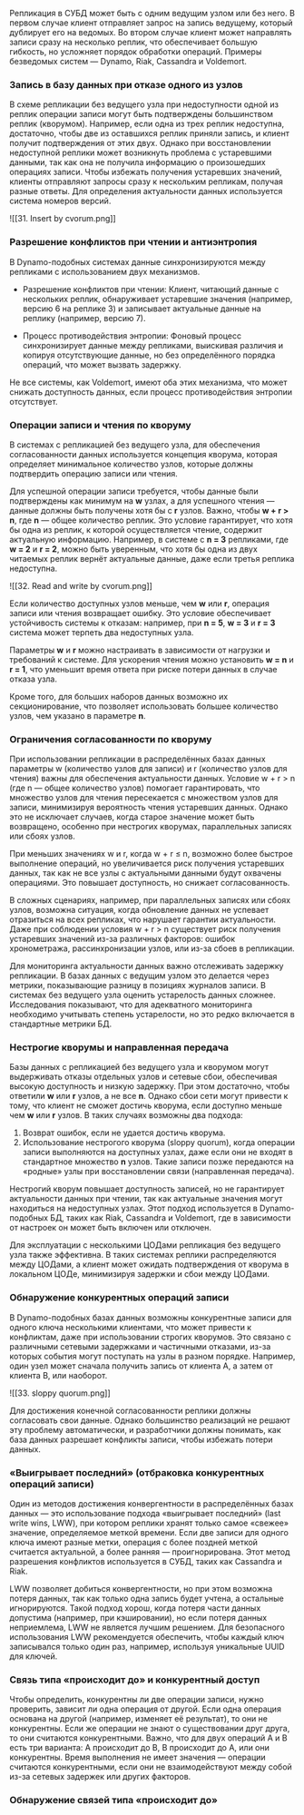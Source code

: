Репликация в СУБД может быть с одним ведущим узлом или без него. В первом случае клиент отправляет запрос на запись ведущему, который дублирует его на ведомых. Во втором случае клиент может направлять записи сразу на несколько реплик, что обеспечивает большую гибкость, но усложняет порядок обработки операций. Примеры безведомых систем — Dynamo, Riak, Cassandra и Voldemort.

### Запись в базу данных при отказе одного из узлов

В схеме репликации без ведущего узла при недоступности одной из реплик операции записи могут быть подтверждены большинством реплик (кворумом). Например, если одна из трех реплик недоступна, достаточно, чтобы две из оставшихся реплик приняли запись, и клиент получит подтверждения от этих двух. Однако при восстановлении недоступной реплики может возникнуть проблема с устаревшими данными, так как она не получила информацию о произошедших операциях записи. Чтобы избежать получения устаревших значений, клиенты отправляют запросы сразу к нескольким репликам, получая разные ответы. Для определения актуальности данных используется система номеров версий.

![[31. Insert by cvorum.png]]

### Разрешение конфликтов при чтении и антиэнтропия

В Dynamo-подобных системах данные синхронизируются между репликами с использованием двух механизмов.

* Разрешение конфликтов при чтении: Клиент, читающий данные с нескольких реплик, обнаруживает устаревшие значения (например, версию 6 на реплике 3) и записывает актуальные данные на реплику (например, версию 7).

* Процесс противодействия энтропии: Фоновый процесс синхронизирует данные между репликами, выискивая различия и копируя отсутствующие данные, но без определённого порядка операций, что может вызвать задержку.

Не все системы, как Voldemort, имеют оба этих механизма, что может снижать доступность данных, если процесс противодействия энтропии отсутствует.

### Операции записи и чтения по кворуму

В системах с репликацией без ведущего узла, для обеспечения согласованности данных используется концепция кворума, которая определяет минимальное количество узлов, которые должны подтвердить операцию записи или чтения. 

Для успешной операции записи требуется, чтобы данные были подтверждены как минимум на **w** узлах, а для успешного чтения — данные должны быть получены хотя бы с **r** узлов. Важно, чтобы **w + r > n**, где **n** — общее количество реплик. Это условие гарантирует, что хотя бы одна из реплик, к которой осуществляется чтение, содержит актуальную информацию. Например, в системе с **n = 3** репликами, где **w = 2** и **r = 2**, можно быть уверенным, что хотя бы одна из двух читаемых реплик вернёт актуальные данные, даже если третья реплика недоступна.

![[32. Read and write by cvorum.png]]

Если количество доступных узлов меньше, чем **w** или **r**, операция записи или чтения возвращает ошибку. Это условие обеспечивает устойчивость системы к отказам: например, при **n = 5**, **w = 3** и **r = 3** система может терпеть два недоступных узла. 

Параметры **w** и **r** можно настраивать в зависимости от нагрузки и требований к системе. Для ускорения чтения можно установить **w = n** и **r = 1**, что уменьшит время ответа при риске потери данных в случае отказа узла. 

Кроме того, для больших наборов данных возможно их секционирование, что позволяет использовать большее количество узлов, чем указано в параметре **n**.

### Ограничения согласованности по кворуму

При использовании репликации в распределённых базах данных параметры w (количество узлов для записи) и r (количество узлов для чтения) важны для обеспечения актуальности данных. Условие w + r > n (где n — общее количество узлов) помогает гарантировать, что множество узлов для чтения пересекается с множеством узлов для записи, минимизируя вероятность чтения устаревших данных. Однако это не исключает случаев, когда старое значение может быть возвращено, особенно при нестрогих кворумах, параллельных записях или сбоях узлов.

При меньших значениях w и r, когда w + r ≤ n, возможно более быстрое выполнение операций, но увеличивается риск получения устаревших данных, так как не все узлы с актуальными данными будут охвачены операциями. Это повышает доступность, но снижает согласованность.

В сложных сценариях, например, при параллельных записях или сбоях узлов, возможна ситуация, когда обновление данных не успевает отразиться на всех репликах, что нарушает гарантии актуальности. Даже при соблюдении условия w + r > n существует риск получения устаревших значений из-за различных факторов: ошибок хронометража, рассинхронизации узлов, или из-за сбоев в репликации.

Для мониторинга актуальности данных важно отслеживать задержку репликации. В базах данных с ведущим узлом это делается через метрики, показывающие разницу в позициях журналов записи. В системах без ведущего узла оценить устарелость данных сложнее. Исследования показывают, что для адекватного мониторинга необходимо учитывать степень устарелости, но это редко включается в стандартные метрики БД.

### Нестрогие кворумы и направленная передача

Базы данных с репликацией без ведущего узла и кворумом могут выдерживать отказы отдельных узлов и сетевые сбои, обеспечивая высокую доступность и низкую задержку. При этом достаточно, чтобы ответили **w** или **r** узлов, а не все **n**. Однако сбои сети могут привести к тому, что клиент не сможет достичь кворума, если доступно меньше чем **w** или **r** узлов. В таких случаях возможны два подхода:

1. Возврат ошибок, если не удается достичь кворума.
2. Использование нестрогого кворума (sloppy quorum), когда операции записи выполняются на доступных узлах, даже если они не входят в стандартное множество **n** узлов. Такие записи позже передаются на «родные» узлы при восстановлении связи (направленная передача).

Нестрогий кворум повышает доступность записей, но не гарантирует актуальности данных при чтении, так как актуальные значения могут находиться на недоступных узлах. Этот подход используется в Dynamo-подобных БД, таких как Riak, Cassandra и Voldemort, где в зависимости от настроек он может быть включен или отключен.

Для эксплуатации с несколькими ЦОДами репликация без ведущего узла также эффективна. В таких системах реплики распределяются между ЦОДами, а клиент может ожидать подтверждения от кворума в локальном ЦОДе, минимизируя задержки и сбои между ЦОДами.

### Обнаружение конкурентных операций записи

В Dynamo-подобных базах данных возможны конкурентные записи для одного ключа несколькими клиентами, что может привести к конфликтам, даже при использовании строгих кворумов. Это связано с различными сетевыми задержками и частичными отказами, из-за которых события могут поступать на узлы в разном порядке. Например, один узел может сначала получить запись от клиента A, а затем от клиента B, или наоборот.

![[33. sloppy quorum.png]]

Для достижения конечной согласованности реплики должны согласовать свои данные. Однако большинство реализаций не решают эту проблему автоматически, и разработчики должны понимать, как база данных разрешает конфликты записи, чтобы избежать потери данных.

### «Выигрывает последний» (отбраковка конкурентных операций записи)

Один из методов достижения конвергентности в распределённых базах данных — это использование подхода «выигрывает последний» (last write wins, LWW), при котором реплики хранят только самое «свежее» значение, определяемое меткой времени. Если две записи для одного ключа имеют разные метки, операция с более поздней меткой считается актуальной, а более ранняя — проигнорирована. Этот метод разрешения конфликтов используется в СУБД, таких как Cassandra и Riak.

LWW позволяет добиться конвергентности, но при этом возможна потеря данных, так как только одна запись будет учтена, а остальные игнорируются. Такой подход хорош, когда потеря части данных допустима (например, при кэшировании), но если потеря данных неприемлема, LWW не является лучшим решением. Для безопасного использования LWW рекомендуется обеспечить, чтобы каждый ключ записывался только один раз, например, используя уникальные UUID для ключей.

### Связь типа «происходит до» и конкурентный доступ

Чтобы определить, конкурентны ли две операции записи, нужно проверить, зависит ли одна операция от другой. Если одна операция основана на другой (например, изменяет её результат), то они не конкурентны. Если же операции не знают о существовании друг друга, то они считаются конкурентными. Важно, что для двух операций A и B есть три варианта: A происходит до B, B происходит до A, или они конкурентны. Время выполнения не имеет значения — операции считаются конкурентными, если они не взаимодействуют между собой из-за сетевых задержек или других факторов.

### Обнаружение связей типа «происходит до»

